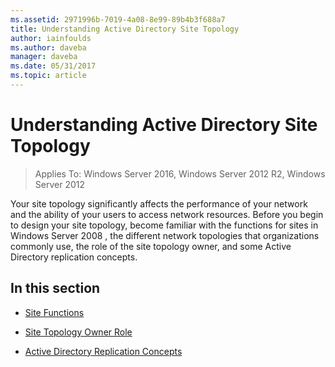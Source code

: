 ```yaml
---
ms.assetid: 2971996b-7019-4a08-8e99-89b4b3f688a7
title: Understanding Active Directory Site Topology
author: iainfoulds
ms.author: daveba
manager: daveba
ms.date: 05/31/2017
ms.topic: article
---
```


# Understanding Active Directory Site Topology

>Applies To: Windows Server 2016, Windows Server 2012 R2, Windows Server 2012

Your site topology significantly affects the performance of your network and the ability of your users to access network resources. Before you begin to design your site topology, become familiar with the functions for sites in  Windows Server 2008 , the different network topologies that organizations commonly use, the role of the site topology owner, and some Active Directory replication concepts.

## In this section

-   [Site Functions](../../ad-ds/plan/Site-Functions.md)

-   [Site Topology Owner Role](../../ad-ds/plan/Site-Topology-Owner-Role.md)

-   [Active Directory Replication Concepts](../../ad-ds/get-started/replication/Active-Directory-Replication-Concepts.md)




